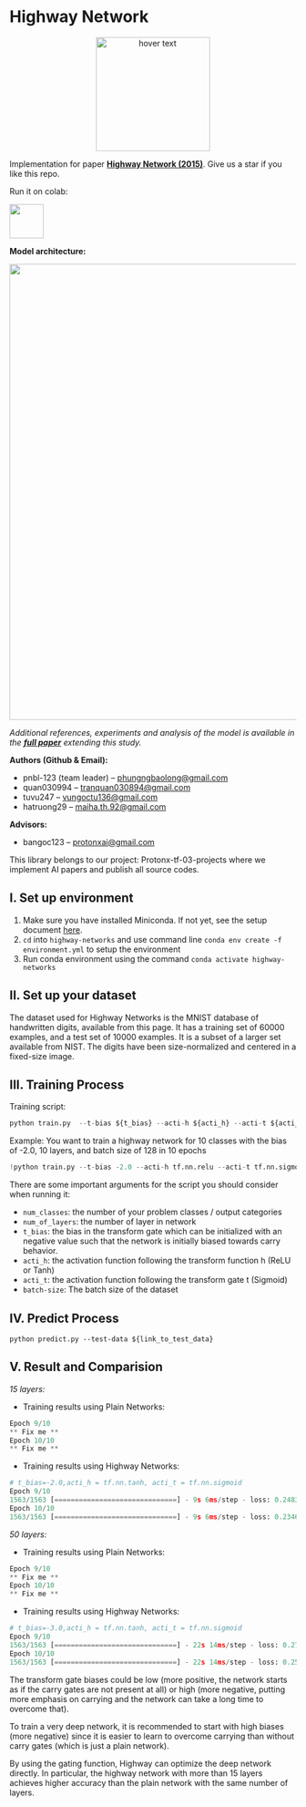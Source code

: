 # Highway Network

<p align="center">
    <img src='https://i.imgur.com/2cZqiA9.png' width=200 class="center" title="hover text">
</p>

Implementation for paper **[Highway Network (2015)](https://arxiv.org/abs/1505.00387)**. Give us a star if you like this repo.

Run it on colab:

<a href="https://colab.research.google.com/github/weiji14/deepbedmap/"><img src="https://storage.googleapis.com/protonx-cloud-storage/colab_favicon_256px.png" width=60> </a>

**Model architecture:**

<p align="center">
    <img src='https://i.imgur.com/54bFTRm.png' width=800 class="center">
</p>

_Additional references, experiments and analysis of the model is available in the **[full paper](http://arxiv.org/abs/1507.06228)** extending this study._
 
**Authors (Github & Email):**

- pnbl-123 (team leader) – [phungngbaolong@gmail.com](mailto:phungngbaolong@gmail.com)
- quan030994 – [tranquan030894@gmail.com](mailto:tranquan030894@gmail.com)
- tuvu247 – [vungoctu136@gmail.com](mailto:vungoctu136@gmail.com)
- hatruong29 – [maiha.th.92@gmail.com](mailto:maiha.th.92@gmail.com)

**Advisors:**

- bangoc123 – [protonxai@gmail.com](mailto:protonxai@gmail.com)

This library belongs to our project: Protonx-tf-03-projects where we implement AI papers and publish all source codes.

## I. Set up environment

1. Make sure you have installed Miniconda. If not yet, see the setup document [here](https://docs.conda.io/en/latest/miniconda.html).
2. `cd` into `highway-networks` and use command line `conda env create -f environment.yml` to setup the environment
3. Run conda environment using the command `conda activate highway-networks`

## II. Set up your dataset

The dataset used for Highway Networks is the MNIST database of handwritten digits, available from this page. It has a training set of 60000 examples, and a test set of 10000 examples. It is a subset of a larger set available from NIST. The digits have been size-normalized and centered in a fixed-size image.

## III. Training Process

Training script:

```python
python train.py  --t-bias ${t_bias} --acti-h ${acti_h} --acti-t ${acti_t} --num-classes ${num_classes} --num-of-layers ${num_of_layers} --batch-size ${batch-size} --epochs ${epochs}

```

Example: You want to train a highway network for 10 classes with the bias of -2.0, 10 layers, and batch size of 128 in 10 epochs

```python
!python train.py --t-bias -2.0 --acti-h tf.nn.relu --acti-t tf.nn.sigmoid --num-of-layers 10 --batch-size 128 --num-classes 10 --epochs 10 

```

There are some important arguments for the script you should consider when running it:

- `num_classes`: the number of your problem classes / output categories
- `num_of_layers`: the number of layer in network
- `t_bias`: the bias in the transform gate which can be initialized with an negative value such that the network is initially biased towards carry behavior.
- `acti_h`: the activation function following the transform function h (ReLU or Tanh)
- `acti_t`: the activation function following the transform gate t (Sigmoid)
- `batch-size`: The batch size of the dataset

## IV. Predict Process

```
python predict.py --test-data ${link_to_test_data}

```

## V. Result and Comparision

*15 layers:*

- Training results using Plain Networks:

```python
Epoch 9/10
** Fix me **
Epoch 10/10
** Fix me **

```

- Training results using Highway Networks:

```python
# t_bias=-2.0,acti_h = tf.nn.tanh, acti_t = tf.nn.sigmoid
Epoch 9/10
1563/1563 [==============================] - 9s 6ms/step - loss: 0.2483 - accuracy: 0.9289 - val_loss: 0.2329 - val_accuracy: 0.9341
Epoch 10/10
1563/1563 [==============================] - 9s 6ms/step - loss: 0.2346 - accuracy: 0.9311 - val_loss: 0.2234 - val_accuracy: 0.9350

```

*50 layers:*

- Training results using Plain Networks:

```python
Epoch 9/10
** Fix me **
Epoch 10/10
** Fix me **

```

- Training results using Highway Networks:

```python
# t_bias=-3.0,acti_h = tf.nn.tanh, acti_t = tf.nn.sigmoid
Epoch 9/10
1563/1563 [==============================] - 22s 14ms/step - loss: 0.2756 - accuracy: 0.9191 - val_loss: 0.2584 - val_accuracy: 0.9273
Epoch 10/10
1563/1563 [==============================] - 22s 14ms/step - loss: 0.2595 - accuracy: 0.9229 - val_loss: 0.2475 - val_accuracy: 0.9289

```
The transform gate biases could be low (more positive, the network starts as if the carry gates are not present at all) or high (more negative, putting more emphasis on carrying and the network can take a long time to overcome that). 

To train a very deep network, it is recommended to start with high biases (more negative) since it is easier to learn to overcome carrying than without carry gates (which is just a plain network).

By using the gating function, Highway can optimize the deep network directly. In particular, the highway network with more than 15 layers achieves higher accuracy than the plain network with the same number of layers.
